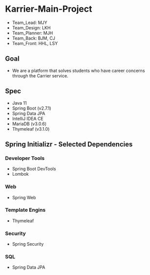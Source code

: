 # Karrier-Main-Project

- Team_Lead: MJY
- Team_Design: LKH
- Team_Planner: MJH
- Team_Back: BJM, CJ
- Team_Front: HHL, LSY


## Goal
- We are a platform that solves students who have career concerns through the Carrier service.


## Spec
- Java 11
- Spring Boot (v2.7.1)
- Spring Data JPA
- IntelliJ IDEA CE
- MariaDB (v3.0.6)
- Thymeleaf (v3.1.0)


## Spring Initializr - Selected Dependencies

### Developer Tools
- Spring Boot DevTools
- Lombok

### Web
- Spring Web

### Template Engins
- Thymeleaf

### Security
- Spring Security

### SQL
- Spring Data JPA
